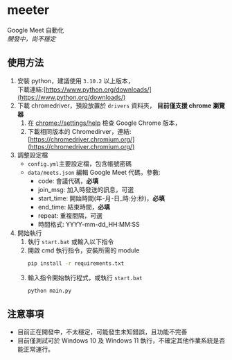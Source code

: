 # meeter
Google Meet 自動化  
*開發中，尚不穩定*

## 使用方法
1.  安裝 python，建議使用 `3.10.2` 以上版本，  
    下載連結:[https://www.python.org/downloads/](https://www.python.org/downloads/)
2.  下載 chromedriver，預設放置於 `drivers` 資料夾，  **目前僅支援 chrome 瀏覽器**
    1.  在 [chrome://settings/help](chrome://settings/help) 檢查 Google Chrome 版本，
    2.  下載相同版本的 Chromedirver，連結: [https://chromedriver.chromium.org/](https://chromedriver.chromium.org/)
3.  調整設定檔
    *   `config.yml`主要設定檔，包含帳號密碼
    *   `data/meets.json` 編輯 Google Meet 代碼，參數:
        *   code: 會議代碼，**必填**
        *   join_msg: 加入時發送的訊息，可選
        *   start_time: 開始時間(年-月-日_時:分:秒)，**必填**
        *   end_time: 結束時間，**必填**
        *   repeat: 重複間隔，可選
        *   時間格式: YYYY-mm-dd_HH:MM:SS
4.  開始執行
    1.  執行 `start.bat` 或輸入以下指令
    2.  開啟 cmd 執行指令，安裝所需的 module
        ```bash
        pip install -r requirements.txt
        ```
    3.  輸入指令開始執行程式，或執行 `start.bat`
        ```bash
        python main.py
        ```

## 注意事項
*   目前正在開發中，不太穩定，可能發生未知錯誤，且功能不完善
*   目前僅測試可於 Windows 10 及 Windows 11 執行，不確定其他作業系統是否能正常運行。